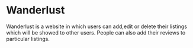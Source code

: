 # Wanderlust
Wanderlust is a website in which users can add,edit or delete their listings which will be showed to other users.
People can also add their reviews to particular listings.
